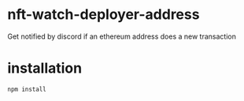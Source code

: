 # nft-watch-deployer-address
Get notified by discord if an ethereum address does a new transaction
# installation
```npm install```